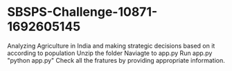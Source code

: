 # SBSPS-Challenge-10871-1692605145
Analyzing Agriculture in India and making strategic decisions based on it according to population
Unzip the folder 
Naviagte to app.py 
Run app.py "python app.py"
Check all the fratures by providing appropriate information.
